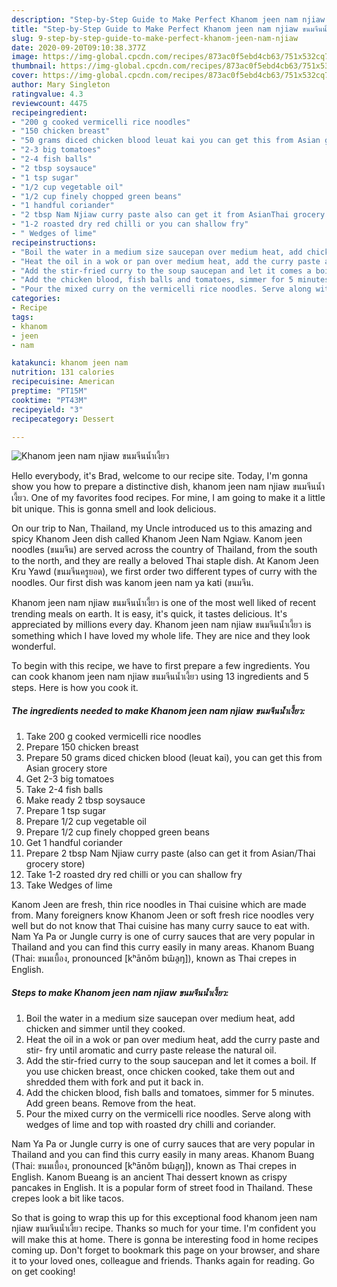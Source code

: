 ```yaml
---
description: "Step-by-Step Guide to Make Perfect Khanom jeen nam njiaw ขนมจีนน้ำเงี้ยว"
title: "Step-by-Step Guide to Make Perfect Khanom jeen nam njiaw ขนมจีนน้ำเงี้ยว"
slug: 9-step-by-step-guide-to-make-perfect-khanom-jeen-nam-njiaw
date: 2020-09-20T09:10:38.377Z
image: https://img-global.cpcdn.com/recipes/873ac0f5ebd4cb63/751x532cq70/khanom-jeen-nam-njiaw-ขนมจีนน้ำเงี้ยว-recipe-main-photo.jpg
thumbnail: https://img-global.cpcdn.com/recipes/873ac0f5ebd4cb63/751x532cq70/khanom-jeen-nam-njiaw-ขนมจีนน้ำเงี้ยว-recipe-main-photo.jpg
cover: https://img-global.cpcdn.com/recipes/873ac0f5ebd4cb63/751x532cq70/khanom-jeen-nam-njiaw-ขนมจีนน้ำเงี้ยว-recipe-main-photo.jpg
author: Mary Singleton
ratingvalue: 4.3
reviewcount: 4475
recipeingredient:
- "200 g cooked vermicelli rice noodles"
- "150 chicken breast"
- "50 grams diced chicken blood leuat kai you can get this from Asian grocery store"
- "2-3 big tomatoes"
- "2-4 fish balls"
- "2 tbsp soysauce"
- "1 tsp sugar"
- "1/2 cup vegetable oil"
- "1/2 cup finely chopped green beans"
- "1 handful coriander"
- "2 tbsp Nam Njiaw curry paste also can get it from AsianThai grocery store"
- "1-2 roasted dry red chilli or you can shallow fry"
- " Wedges of lime"
recipeinstructions:
- "Boil the water in a medium size saucepan over medium heat, add chicken and simmer until they cooked."
- "Heat the oil in a wok or pan over medium heat, add the curry paste and stir- fry until aromatic and curry paste release the natural oil."
- "Add the stir-fried curry to the soup saucepan and let it comes a boil. If you use chicken breast, once chicken cooked, take them out and shredded them with fork and put it back in."
- "Add the chicken blood, fish balls and tomatoes, simmer for 5 minutes. Add green beans. Remove from the heat."
- "Pour the mixed curry on the vermicelli rice noodles. Serve along with wedges of lime and top with roasted dry chilli and coriander."
categories:
- Recipe
tags:
- khanom
- jeen
- nam

katakunci: khanom jeen nam 
nutrition: 131 calories
recipecuisine: American
preptime: "PT15M"
cooktime: "PT43M"
recipeyield: "3"
recipecategory: Dessert

---
```



![Khanom jeen nam njiaw ขนมจีนน้ำเงี้ยว](https://img-global.cpcdn.com/recipes/873ac0f5ebd4cb63/751x532cq70/khanom-jeen-nam-njiaw-ขนมจีนน้ำเงี้ยว-recipe-main-photo.jpg)

Hello everybody, it's Brad, welcome to our recipe site. Today, I'm gonna show you how to prepare a distinctive dish, khanom jeen nam njiaw ขนมจีนน้ำเงี้ยว. One of my favorites food recipes. For mine, I am going to make it a little bit unique. This is gonna smell and look delicious.

On our trip to Nan, Thailand, my Uncle introduced us to this amazing and spicy Khanom Jeen dish called Khanom Jeen Nam Ngiaw. Kanom jeen noodles (ขนมจีน) are served across the country of Thailand, from the south to the north, and they are really a beloved Thai staple dish. At Kanom Jeen Kru Yawd (ขนมจีนครูยอด), we first order two different types of curry with the noodles. Our first dish was kanom jeen nam ya kati (ขนมจีน.

Khanom jeen nam njiaw ขนมจีนน้ำเงี้ยว is one of the most well liked of recent trending meals on earth. It is easy, it's quick, it tastes delicious. It's appreciated by millions every day. Khanom jeen nam njiaw ขนมจีนน้ำเงี้ยว is something which I have loved my whole life. They are nice and they look wonderful.


To begin with this recipe, we have to first prepare a few ingredients. You can cook khanom jeen nam njiaw ขนมจีนน้ำเงี้ยว using 13 ingredients and 5 steps. Here is how you cook it.

<!--inarticleads1-->

##### The ingredients needed to make Khanom jeen nam njiaw ขนมจีนน้ำเงี้ยว:

1. Take 200 g cooked vermicelli rice noodles
1. Prepare 150 chicken breast
1. Prepare 50 grams diced chicken blood (leuat kai), you can get this from Asian grocery store
1. Get 2-3 big tomatoes
1. Take 2-4 fish balls
1. Make ready 2 tbsp soysauce
1. Prepare 1 tsp sugar
1. Prepare 1/2 cup vegetable oil
1. Prepare 1/2 cup finely chopped green beans
1. Get 1 handful coriander
1. Prepare 2 tbsp Nam Njiaw curry paste (also can get it from Asian/Thai grocery store)
1. Take 1-2 roasted dry red chilli or you can shallow fry
1. Take  Wedges of lime


Kanom Jeen are fresh, thin rice noodles in Thai cuisine which are made from. Many foreigners know Khanom Jeen or soft fresh rice noodles very well but do not know that Thai cuisine has many curry sauce to eat with. Nam Ya Pa or Jungle curry is one of curry sauces that are very popular in Thailand and you can find this curry easily in many areas. Khanom Buang (Thai: ขนมเบื้อง, pronounced [kʰānǒm bɯ̂a̯ŋ]), known as Thai crepes in English. 

<!--inarticleads2-->

##### Steps to make Khanom jeen nam njiaw ขนมจีนน้ำเงี้ยว:

1. Boil the water in a medium size saucepan over medium heat, add chicken and simmer until they cooked.
1. Heat the oil in a wok or pan over medium heat, add the curry paste and stir- fry until aromatic and curry paste release the natural oil.
1. Add the stir-fried curry to the soup saucepan and let it comes a boil. If you use chicken breast, once chicken cooked, take them out and shredded them with fork and put it back in.
1. Add the chicken blood, fish balls and tomatoes, simmer for 5 minutes. Add green beans. Remove from the heat.
1. Pour the mixed curry on the vermicelli rice noodles. Serve along with wedges of lime and top with roasted dry chilli and coriander.


Nam Ya Pa or Jungle curry is one of curry sauces that are very popular in Thailand and you can find this curry easily in many areas. Khanom Buang (Thai: ขนมเบื้อง, pronounced [kʰānǒm bɯ̂a̯ŋ]), known as Thai crepes in English. Kanom Bueang is an ancient Thai dessert known as crispy pancakes in English. It is a popular form of street food in Thailand. These crepes look a bit like tacos. 

So that is going to wrap this up for this exceptional food khanom jeen nam njiaw ขนมจีนน้ำเงี้ยว recipe. Thanks so much for your time. I'm confident you will make this at home. There is gonna be interesting food in home recipes coming up. Don't forget to bookmark this page on your browser, and share it to your loved ones, colleague and friends. Thanks again for reading. Go on get cooking!
